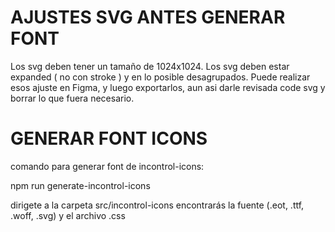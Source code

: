 # AJUSTES SVG ANTES GENERAR FONT
Los svg deben tener un tamaño de 1024x1024.
Los svg deben estar expanded ( no con stroke ) y en lo posible desagrupados.
Puede realizar esos ajuste en Figma, y luego exportarlos, aun asi darle revisada code svg y borrar lo que fuera necesario.

# GENERAR FONT ICONS
comando para generar font de incontrol-icons: 

npm run generate-incontrol-icons

dirigete a la carpeta src/incontrol-icons
encontrarás la fuente (.eot, .ttf, .woff, .svg) y el archivo .css
